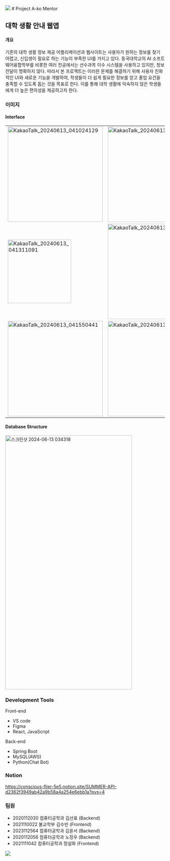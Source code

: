 <img src="https://capsule-render.vercel.app/api?type=waving&color=BDBDC8&height=100&section=header" />
# Project A-ko Mentor

## 대학 생활 안내 웹앱
#### 개요
기존의 대학 생활 정보 제공 어플리케이션과 웹사이트는 사용자가 원하는 정보를 찾기 어렵고, 신입생이 필요로 하는 기능이 부족한 UI를 가지고 있다. 동국대학교의 AI 소프트웨어융합학부를 비롯한 여러 전공에서는 선수과목 이수 시스템을 사용하고 있지만, 정보 전달이 명확하지 않다. 
따라서 본 프로젝트는 이러한 문제를 해결하기 위해 사용자 친화적인 UI와 새로운 기능을 개발하여, 학생들이 더 쉽게 필요한 정보를 얻고 졸업 요건을 충족할 수 있도록 돕는 것을 목표로 한다. 이를 통해 대학 생활에 익숙하지 않은 학생들에게 더 높은 편의성을 제공하고자 한다.

### 이미지
#### Interface

<table>
  <tr>
    <td><img width="300" alt="KakaoTalk_20240613_041024129" src="https://github.com/CSID-DGU/2024-01-CSC4004-03-Summer/assets/121737437/2f86e8cd-780e-46ce-b729-a1b5edb8b3f1"></td>
    <td><img width="300" alt="KakaoTalk_20240613_041122376" src="https://github.com/CSID-DGU/2024-01-CSC4004-03-Summer/assets/121737437/ba1f99d6-d432-4716-851e-fc2d8bc75f3a"></td>
    <td><img width="300" alt="KakaoTalk_20240613_041216751" src="https://github.com/CSID-DGU/2024-01-CSC4004-03-Summer/assets/121737437/c951f3da-888d-4593-ba3b-fbcce3d9509d"></td>
  </tr>
  <tr>
    <td><img width="200" alt="KakaoTalk_20240613_041311091" src="https://github.com/CSID-DGU/2024-01-CSC4004-03-Summer/assets/121737437/95952898-17b8-4295-873a-ff6a4a9dbc05"></td>
    <td><img width="300" alt="KakaoTalk_20240613_041701520" src="https://github.com/CSID-DGU/2024-01-CSC4004-03-Summer/assets/121737437/19e2431d-8e21-4808-84d0-56287d043333"></td>
    <td><img width="300" alt="스크린샷 2024-06-13 064102" src="https://github.com/CSID-DGU/2024-01-CSC4004-03-Summer/assets/121737437/45f02105-ef4b-4788-bdbe-d39ddbd61784"></td>
  </tr>
  <tr> 
    <td><img width="300" alt="KakaoTalk_20240613_041550441" src="https://github.com/CSID-DGU/2024-01-CSC4004-03-Summer/assets/121737437/ee4eab4b-c662-45b4-b491-53e2b4ebc30d"></td>
    <td><img width="300" alt="KakaoTalk_20240613_041437306" src="https://github.com/CSID-DGU/2024-01-CSC4004-03-Summer/assets/121737437/a06b88f8-43a0-4884-9c76-5705d919b554"></td>
    <td><img width="300" alt="KakaoTalk_20240613_041455436" src="https://github.com/CSID-DGU/2024-01-CSC4004-03-Summer/assets/121737437/32393b30-a451-4a0c-8c36-d708db9c92b1"></td>
  </tr>
</table>

#### Database Structure

<img src="https://github.com/CSID-DGU/2024-01-CSC4004-03-Summer/assets/121737437/0f2fa908-fbd7-42a3-a962-2a420e6ff040" width="400" height="800" alt="스크린샷 2024-06-13 034318">


### Development Tools
Front-end 
  - VS code
  - Figma
  - React, JavaScript

Back-end
  - Spring Boot
  - MySQL(AWS)
  - Python(Chat Bot)

### Notion
https://conscious-flier-5e5.notion.site/SUMMER-API-d2362f3949ab42a9b58a4a254e6ebb1a?pvs=4


### 팀원
* 2020112030 컴퓨터공학과 김선표 (Backend)
* 2021110022 불교학부 김수빈 (Frontend)
* 2023112564 컴퓨터공학과 김윤서 (Backend)
* 2020112056 컴퓨터공학과 노정우 (Backend)
* 2021111042 컴퓨터공학과 정설화 (Frontend) 
<img src="https://capsule-render.vercel.app/api?type=waving&color=BDBDC8&height=100&section=footer" />
